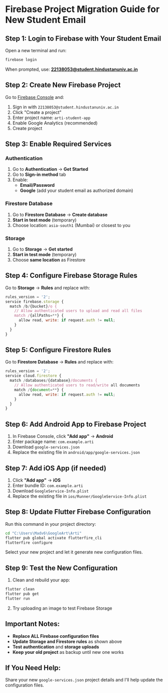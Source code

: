 # Firebase Project Migration Guide for New Student Email

## Step 1: Login to Firebase with Your Student Email

Open a new terminal and run:
```bash
firebase login
```
When prompted, use: **22138053@student.hindustanuniv.ac.in**

## Step 2: Create New Firebase Project

Go to [Firebase Console](https://console.firebase.google.com/) and:
1. Sign in with `22138053@student.hindustanuniv.ac.in`
2. Click "Create a project"
3. Enter project name: `arti-student-app`
4. Enable Google Analytics (recommended)
5. Create project

## Step 3: Enable Required Services

### Authentication
1. Go to **Authentication** → **Get Started**
2. Go to **Sign-in method** tab
3. Enable:
   - **Email/Password**
   - **Google** (add your student email as authorized domain)

### Firestore Database
1. Go to **Firestore Database** → **Create database**
2. **Start in test mode** (temporary)
3. Choose location: `asia-south1` (Mumbai) or closest to you

### Storage
1. Go to **Storage** → **Get started**
2. **Start in test mode** (temporary)
3. Choose **same location** as Firestore

## Step 4: Configure Firebase Storage Rules

Go to **Storage** → **Rules** and replace with:

```javascript
rules_version = '2';
service firebase.storage {
  match /b/{bucket}/o {
    // Allow authenticated users to upload and read all files
    match /{allPaths=**} {
      allow read, write: if request.auth != null;
    }
  }
}
```

## Step 5: Configure Firestore Rules

Go to **Firestore Database** → **Rules** and replace with:

```javascript
rules_version = '2';
service cloud.firestore {
  match /databases/{database}/documents {
    // Allow authenticated users to read/write all documents
    match /{document=**} {
      allow read, write: if request.auth != null;
    }
  }
}
```

## Step 6: Add Android App to Firebase Project

1. In Firebase Console, click **"Add app"** → **Android**
2. Enter package name: `com.example.arti`
3. Download `google-services.json`
4. Replace the existing file in `android/app/google-services.json`

## Step 7: Add iOS App (if needed)

1. Click **"Add app"** → **iOS**
2. Enter bundle ID: `com.example.arti`
3. Download `GoogleService-Info.plist`
4. Replace the existing file in `ios/Runner/GoogleService-Info.plist`

## Step 8: Update Flutter Firebase Configuration

Run this command in your project directory:
```bash
cd "C:\Users\Madv6\GoogleArt\Arti"
flutter pub global activate flutterfire_cli
flutterfire configure
```

Select your new project and let it generate new configuration files.

## Step 9: Test the New Configuration

1. Clean and rebuild your app:
```bash
flutter clean
flutter pub get
flutter run
```

2. Try uploading an image to test Firebase Storage

## Important Notes:

- **Replace ALL Firebase configuration files**
- **Update Storage and Firestore rules** as shown above
- **Test authentication** and **storage uploads**
- **Keep your old project** as backup until new one works

## If You Need Help:

Share your new `google-services.json` project details and I'll help update the configuration files.
